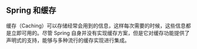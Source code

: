 ## Spring 和缓存 ##

缓存（Caching）可以存储经常会用到的信息，这样每次需要的时候，这些信息都是立即可用的。尽管 Spring 自身并没有实现缓存方案，但是它对缓存功能提供了声明式的支持，能够与多种流行的缓存实现进行集成。
